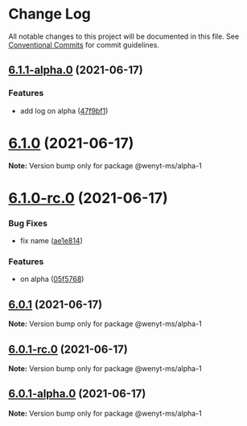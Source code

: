 # Change Log

All notable changes to this project will be documented in this file.
See [Conventional Commits](https://conventionalcommits.org) for commit guidelines.

## [6.1.1-alpha.0](https://github.com/wenytang-ms-123/TestAction/compare/@wenyt-ms/alpha-1@6.1.0...@wenyt-ms/alpha-1@6.1.1-alpha.0) (2021-06-17)


### Features

* add log on alpha ([47f9bf1](https://github.com/wenytang-ms-123/TestAction/commit/47f9bf168d167dca9e5e0c8b8e90ef77d1e3e217))





# [6.1.0](https://github.com/wenytang-ms-123/TestAction/compare/@wenyt-ms/alpha-1@6.1.0-rc.0...@wenyt-ms/alpha-1@6.1.0) (2021-06-17)

**Note:** Version bump only for package @wenyt-ms/alpha-1





# [6.1.0-rc.0](https://github.com/wenytang-ms-123/TestAction/compare/@wenyt-ms/alpha-1@6.0.1...@wenyt-ms/alpha-1@6.1.0-rc.0) (2021-06-17)


### Bug Fixes

* fix name ([ae1e814](https://github.com/wenytang-ms-123/TestAction/commit/ae1e814801d2a568a7e711b71056c857a9daccfa))


### Features

* on alpha ([05f5768](https://github.com/wenytang-ms-123/TestAction/commit/05f57687d0543e484d73ce13f9d09fb9658a8b9d))





## [6.0.1](https://github.com/wenytang-ms-123/TestAction/compare/@wenyt-ms/alpha-1@6.0.1-rc.0...@wenyt-ms/alpha-1@6.0.1) (2021-06-17)

**Note:** Version bump only for package @wenyt-ms/alpha-1





## [6.0.1-rc.0](https://github.com/wenytang-ms-123/TestAction/compare/@wenyt-ms/alpha-1@6.0.1-alpha.0...@wenyt-ms/alpha-1@6.0.1-rc.0) (2021-06-17)

**Note:** Version bump only for package @wenyt-ms/alpha-1





## [6.0.1-alpha.0](https://github.com/wenytang-ms-123/TestAction/compare/@wenyt-ms/alpha-1@5.0.2...@wenyt-ms/alpha-1@6.0.1-alpha.0) (2021-06-17)

**Note:** Version bump only for package @wenyt-ms/alpha-1

